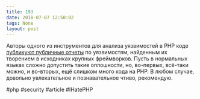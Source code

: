 ```yaml
---
title: 193
date: 2018-07-07 12:50:02
tags: None
layout: post
---
```


Авторы одного из инструментов для анализа уязвимостей в PHP коде [публикуют публичные отчеты](https://www.ripstech.com/security-vulnerability-database/) по уязвимостям, найденным их творением в исходниках крупных фреймворков. Пусть в нормальных языках сложно допустить такие оплошности, но, во-первых, всё-таки можно, и во-вторых, ещё слишком много кода на PHP. В любом случае, довольно увлекательное и познавательное чтиво, рекомендую.

#php #security #article #IHatePHP
